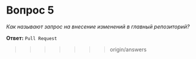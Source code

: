 # Вопрос 5

*Как называют запрос на внесение изменений в главный репозиторий?*

**Ответ:** `Pull Request`
>>>>>>> origin/answers
